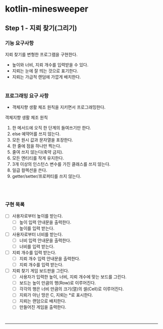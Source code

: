 # kotlin-minesweeper

## Step 1 - 지뢰 찾기(그리기)

### 기능 요구사항

지뢰 찾기를 변형한 프로그램을 구현한다.

- 높이와 너비, 지뢰 개수를 입력받을 수 있다.
- 지뢰는 눈에 잘 띄는 것으로 표기한다.
- 지뢰는 가급적 랜덤에 가깝게 배치한다.
  <br />
  <br />

### 프로그래밍 요구 사항

- 객체지향 생활 체조 원칙을 지키면서 프로그래밍한다. 

객체지향 생활 체조 원칙

1. 한 메서드에 오직 한 단계의 들여쓰기만 한다.
2. else 예약어를 쓰지 않는다.
3. 모든 원시 값과 문자열을 포장한다.
4. 한 줄에 점을 하나만 찍는다.
5. 줄여 쓰지 않는다(축약 금지).
6. 모든 엔티티를 작게 유지한다.
7. 3개 이상의 인스턴스 변수를 가진 클래스를 쓰지 않는다.
8. 일급 컬렉션을 쓴다.
9. getter/setter/프로퍼티를 쓰지 않는다.
  <br />
  <br />

### 구현 목록

- [ ] 사용자로부터 높이를 받는다.
    - [ ] 높이 입력 안내문을 출력한다.
    - [ ] 높이를 입력 받는다.
- [ ] 사용자로부터 너비를 받는다.
    - [ ] 너비 입력 안내문을 출력한다.
    - [ ] 너비를 입력 받는다.
- [ ] 지뢰 개수를 입력 받는다.
    - [ ] 지뢰 개수 입력 안내문을 출력한다.
    - [ ] 지뢰 개수를 입력 받는다.
- [ ] 지뢰 찾기 게임 보드판을 그린다.
    - [ ] 사용자가 입력한 높이, 너비, 지뢰 개수에 맞는 보드를 그린다.
    - [ ] 보드는 높이 만큼의 행(Row)로 이루어진다.
    - [ ] 각각의 행은 너비 만큼의 크기(열)의 셀(Cell)로 이루어진다.
    - [ ] 지뢰가 아닌 땅은 C, 지뢰는 *로 표시한다.
    - [ ] 지뢰는 랜덤으로 배치한다.
    - [ ] 만들어진 게임을 출력한다.

<br />

---